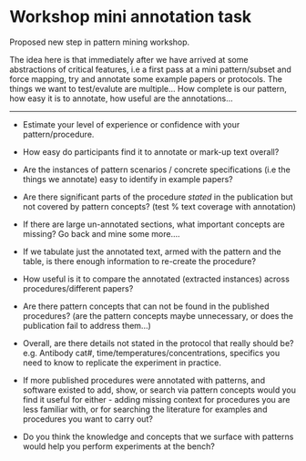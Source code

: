 Workshop mini annotation task
=============================

Proposed new step in pattern mining workshop.

The idea here is that immediately after we have arrived at some abstractions of
critical features, i.e a first pass at a mini pattern/subset and force mapping,
try and annotate some example papers or protocols. The things we want to 
test/evalute are multiple... How complete is our pattern, how easy it is to
annotate, how useful are the annotations...

----

- Estimate your level of experience or confidence with your pattern/procedure.

- How easy do participants find it to annotate or mark-up text overall?

- Are the instances of pattern scenarios / concrete specifications (i.e the
things we annotate) easy to identify in example papers?

- Are there significant parts of the procedure _stated_ in the publication 
but not covered by pattern concepts? (test % text coverage with annotation)

- If there are large un-annotated sections, what important concepts are 
missing? Go back and mine some more....

- If we tabulate just the annotated text, armed with the pattern and the table,
is there enough information to re-create the procedure?

- How useful is it to compare the annotated (extracted instances) across 
procedures/different papers?

- Are there pattern concepts that can not be found in the published procedures?
(are the pattern concepts maybe unnecessary, or does the publication fail to 
address them...)

- Overall, are there details not stated in the protocol that really should be?
e.g. Antibody cat#, time/temperatures/concentrations, specifics you need to 
know to replicate the experiment in practice.

- If more published procedures were annotated with patterns, and software 
existed to add, show, or search via pattern concepts would you find it useful
for either - adding missing context for procedures you are less familiar with,
or for searching the literature for examples and procedures you want to carry 
out?

- Do you think the knowledge and concepts that we surface with patterns would
help you perform experiments at the bench?

